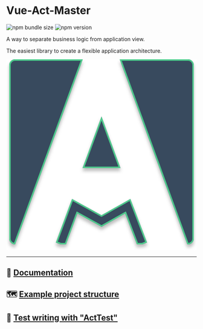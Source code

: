 # Vue-Act-Master

![npm bundle size](https://img.shields.io/bundlephobia/minzip/vue-act-master)
![npm version](https://img.shields.io/npm/v/vue-act-master)

A way to separate business logic from application view.

The easiest library to create a flexible application architecture.

<div align="center">
  <img  src="https://raw.githubusercontent.com/avil13/vue-act-master/master/assets/act-master-logo.svg" alt="vue-act-master">
</div>

---

## 📗 [Documentation](https://avil13.github.io/vue-act-master/)


## 🗺 [Example project structure](https://github.com/avil13/vue-act-master/blob/master/packages/example/README.md)

## 🧪 [Test writing with "ActTest"](https://github.com/avil13/vue-act-master/blob/master/packages/act-master/src/test-utils/README.md)


